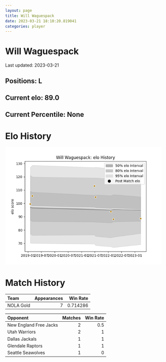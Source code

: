 ```yaml
---  
layout: page  
title: Will Waguespack  
date: 2023-03-21 18:10:20.819041  
categories: player  
---
```

# Will Waguespack


Last updated: 2023-03-21
## Positions: L

## Current elo: 89.0

## Current Percentile: None

# Elo History


![elo history](history_WillWaguespack.png)
# Match History


| Team      |   Appearances |   Win Rate |
|:----------|--------------:|-----------:|
| NOLA Gold |             7 |   0.714286 |

| Opponent               |   Matches |   Win Rate |
|:-----------------------|----------:|-----------:|
| New England Free Jacks |         2 |        0.5 |
| Utah Warriors          |         2 |        1   |
| Dallas Jackals         |         1 |        1   |
| Glendale Raptors       |         1 |        1   |
| Seattle Seawolves      |         1 |        0   |